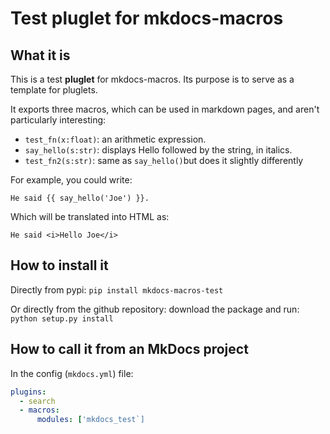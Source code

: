 # Test pluglet for mkdocs-macros

## What it is
This is a test **pluglet** for mkdocs-macros.
Its purpose is to serve as a template
for pluglets.

It exports three macros, which can be used in markdown pages, and aren't particularly
interesting:

- `test_fn(x:float)`: an arithmetic expression.
- `say_hello(s:str)`: displays Hello followed by the string, in italics.
- `test_fn2(s:str)`: same as `say_hello()`but does it slightly differently

For example, you could write:

    He said {{ say_hello('Joe') }}.

Which will be translated into HTML as:

    He said <i>Hello Joe</i>

## How to install it

Directly from pypi:
`pip install mkdocs-macros-test`

Or directly from the github repository: download
the package and run:
`python setup.py install`

## How to call it from an MkDocs project

In the config (`mkdocs.yml`) file:

```yaml
plugins:
  - search
  - macros:
      modules: ['mkdocs_test`] 
```